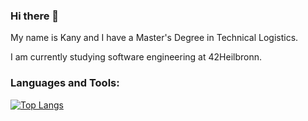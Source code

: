 ### Hi there 👋

My name is Kany and I have a Master's Degree in Technical Logistics.

I am currently studying software engineering at 42Heilbronn.

### Languages and Tools:
[![Top Langs](https://github-readme-stats.vercel.app/api/top-langs/?username=smkatash&theme=radical&layout=compact)](https://github.com/anuraghazra/github-readme-stats)<br>

